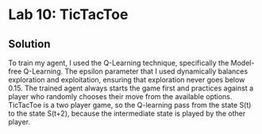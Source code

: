 # Lab 10: TicTacToe

## Solution


To train my agent, I used the Q-Learning technique, specifically the Model-free Q-Learning. The epsilon parameter that I used dynamically balances exploration and exploitation, ensuring that exploration never goes below 0.15. The trained agent always starts the game first and practices against a player who randomly chooses their move from the available options. TicTacToe is a two player game, so the Q-learning pass from the state S(t) to the state S(t+2), because the intermediate state is played by the other player.

